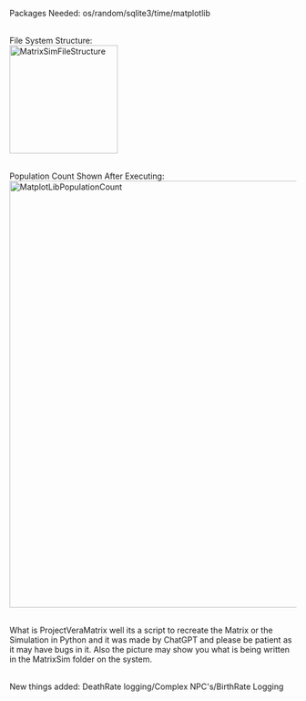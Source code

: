 Packages Needed: os/random/sqlite3/time/matplotlib

<br>File System Structure:</br>
<img width="190" alt="MatrixSimFileStructure" src="https://github.com/MrMime0x0/ProjectVeraMatrix/assets/136033068/0bcc6cd0-e7f1-44b3-8110-74ada28a7bb9">

<br>Population Count Shown After Executing:</br>
<img width="749" alt="MatplotLibPopulationCount" src="https://github.com/MrMime0x0/ProjectVeraMatrix/assets/136033068/59e6ec87-7078-4b78-b630-3e371befdaf9">

<br>What is ProjectVeraMatrix well its a script to recreate the Matrix or the Simulation in Python and it was made by ChatGPT and please be patient as it may have bugs in it. Also the picture may show you what is being written in the MatrixSim folder on the system.</br>

<br>New things added: DeathRate logging/Complex NPC's/BirthRate Logging</br>
